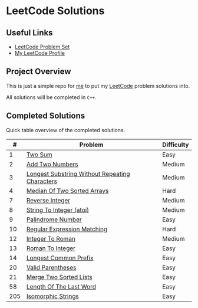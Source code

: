 # LeetCode Solutions

## Useful Links

- [LeetCode Problem Set](https://leetcode.com/problemset/)
- [My LeetCode Profile](https://leetcode.com/Jawdan)

## Project Overview

This is just a simple repo for [me](https://leetcode.com/Jawdan) to put my [LeetCode](https://leetcode.com/problemset/) problem solutions into.

All solutions will be completed in `C++`.

## Completed Solutions

Quick table overview of the completed solutions.

| # | Problem | Difficulty |
| - | - | - |
| 1 | [Two Sum](Solutions/1.TwoSum.cpp) | Easy |
| 2 | [Add Two Numbers](Solutions/2.AddTwoNumbers.cpp) | Medium |
| 3 | [Longest Substring Without Repeating Characters](Solutions/3.LongestSubstringWithoutRepeatingCharacters.cpp) | Medium |
| 4 | [Median Of Two Sorted Arrays](Solutions/4.MedianOfTwoSortedArrays.cpp) | Hard |
| 7 | [Reverse Integer](Solutions/7.ReverseInteger.cpp) | Medium |
| 8 | [String To Integer (atoi)](Solutions/8.StringToIntegerAtoi.cpp) | Medium |
| 9 | [Palindrome Number](Solutions/9.PalindromeNumber.cpp) | Easy |
| 10 | [Regular Expression Matching](Solutions/10.RegularExpressionMatching.cpp) | Hard |
| 12 | [Integer To Roman](Solutions/12.IntegerToRoman.cpp) | Medium |
| 13 | [Roman To Integer](Solutions/13.RomanToInteger.cpp) | Easy |
| 14 | [Longest Common Prefix](Solutions/14.LongestCommonPrefix.cpp) | Easy |
| 20 | [Valid Parentheses](Solutions/20.ValidParentheses.cpp) | Easy |
| 21 | [Merge Two Sorted Lists](Solutions/21.MergeTwoSortedLists.cpp) | Easy |
| 58 | [Length Of The Last Word](Solutions/58.LengthOfTheLastWord.cpp) | Easy |
| 205 | [Isomorphic Strings](Solutions/205.IsomorphicStrings.cpp) | Easy |